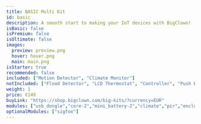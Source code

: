 ```yaml
---
title: BASIC Multi Kit
id: basic
description: A smooth start to making your IoT devices with BigClown!
isBasic: false
isPremium: false
isUltimate: false
images:
  preview: preview.png
  hover: hover.png
  main: main.png
isStarter: true
recommended: false
included: ["Motion Detector", "Climate Monitor"]
notIncluded: ["Flood Detector", "LCD Thermostat", "Controller", "Push Button", "CO2 Module"]
weight: 1
price: €149
buyLink: "https://shop.bigclown.com/big-kits/?currency=EUR"
modules: ["usb_dongle","core-2","mini_battery-2","climate","pir","enclosures-101-2"]
optionalModules: ["sigfox"]
---
```


